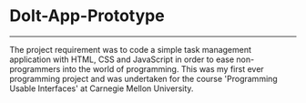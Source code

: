 # DoIt-App-Prototype
-------
The project requirement was to code a simple task management application with HTML, CSS and JavaScript in order to ease non-programmers into the world of programming. This was my first ever programming project and was undertaken for the course 'Programming Usable Interfaces' at Carnegie Mellon University.
